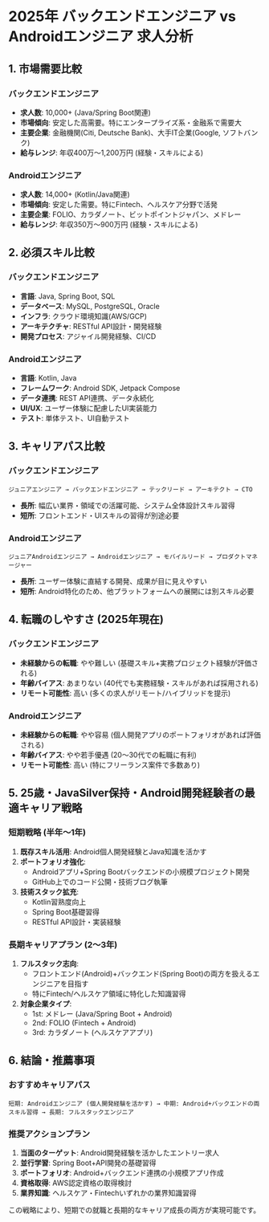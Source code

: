 # 2025年 バックエンドエンジニア vs Androidエンジニア 求人分析

## 1. 市場需要比較

### バックエンドエンジニア
- **求人数**: 10,000+ (Java/Spring Boot関連)
- **市場傾向**: 安定した高需要。特にエンタープライズ系・金融系で需要大
- **主要企業**: 金融機関(Citi, Deutsche Bank)、大手IT企業(Google, ソフトバンク)
- **給与レンジ**: 年収400万〜1,200万円 (経験・スキルによる)

### Androidエンジニア
- **求人数**: 14,000+ (Kotlin/Java関連)
- **市場傾向**: 安定した需要。特にFintech、ヘルスケア分野で活発
- **主要企業**: FOLIO、カラダノート、ビットポイントジャパン、メドレー
- **給与レンジ**: 年収350万〜900万円 (経験・スキルによる)

## 2. 必須スキル比較

### バックエンドエンジニア
- **言語**: Java, Spring Boot, SQL
- **データベース**: MySQL, PostgreSQL, Oracle
- **インフラ**: クラウド環境知識(AWS/GCP)
- **アーキテクチャ**: RESTful API設計・開発経験
- **開発プロセス**: アジャイル開発経験、CI/CD

### Androidエンジニア
- **言語**: Kotlin, Java
- **フレームワーク**: Android SDK, Jetpack Compose
- **データ連携**: REST API連携、データ永続化
- **UI/UX**: ユーザー体験に配慮したUI実装能力
- **テスト**: 単体テスト、UI自動テスト

## 3. キャリアパス比較

### バックエンドエンジニア
```
ジュニアエンジニア → バックエンドエンジニア → テックリード → アーキテクト → CTO
```
- **長所**: 幅広い業界・領域での活躍可能、システム全体設計スキル習得
- **短所**: フロントエンド・UIスキルの習得が別途必要

### Androidエンジニア
```
ジュニアAndroidエンジニア → Androidエンジニア → モバイルリード → プロダクトマネージャー
```
- **長所**: ユーザー体験に直結する開発、成果が目に見えやすい
- **短所**: Android特化のため、他プラットフォームへの展開には別スキル必要

## 4. 転職のしやすさ (2025年現在)

### バックエンドエンジニア
- **未経験からの転職**: やや難しい (基礎スキル+実務プロジェクト経験が評価される)
- **年齢バイアス**: あまりない (40代でも実務経験・スキルがあれば採用される)
- **リモート可能性**: 高い (多くの求人がリモート/ハイブリッドを提示)

### Androidエンジニア
- **未経験からの転職**: やや容易 (個人開発アプリのポートフォリオがあれば評価される)
- **年齢バイアス**: やや若手優遇 (20〜30代での転職に有利)
- **リモート可能性**: 高い (特にフリーランス案件で多数あり)

## 5. 25歳・JavaSilver保持・Android開発経験者の最適キャリア戦略

### 短期戦略 (半年〜1年)
1. **既存スキル活用**: Android個人開発経験とJava知識を活かす
2. **ポートフォリオ強化**: 
   - Androidアプリ+Spring Bootバックエンドの小規模プロジェクト開発
   - GitHub上でのコード公開・技術ブログ執筆
3. **技術スタック拡充**:
   - Kotlin習熟度向上
   - Spring Boot基礎習得
   - RESTful API設計・実装経験

### 長期キャリアプラン (2〜3年)
1. **フルスタック志向**: 
   - フロントエンド(Android)+バックエンド(Spring Boot)の両方を扱えるエンジニアを目指す
   - 特にFintech/ヘルスケア領域に特化した知識習得
2. **対象企業タイプ**:
   - 1st: メドレー (Java/Spring Boot + Android)
   - 2nd: FOLIO (Fintech + Android)
   - 3rd: カラダノート (ヘルスケアアプリ)

## 6. 結論・推薦事項

### おすすめキャリアパス
```
短期: Androidエンジニア (個人開発経験を活かす) → 中期: Android+バックエンドの両スキル習得 → 長期: フルスタックエンジニア
```

### 推奨アクションプラン
1. **当面のターゲット**: Android開発経験を活かしたエントリー求人
2. **並行学習**: Spring Boot+API開発の基礎習得
3. **ポートフォリオ**: Android+バックエンド連携の小規模アプリ作成
4. **資格取得**: AWS認定資格の取得検討
5. **業界知識**: ヘルスケア・Fintechいずれかの業界知識習得

この戦略により、短期での就職と長期的なキャリア成長の両方が実現可能です。 